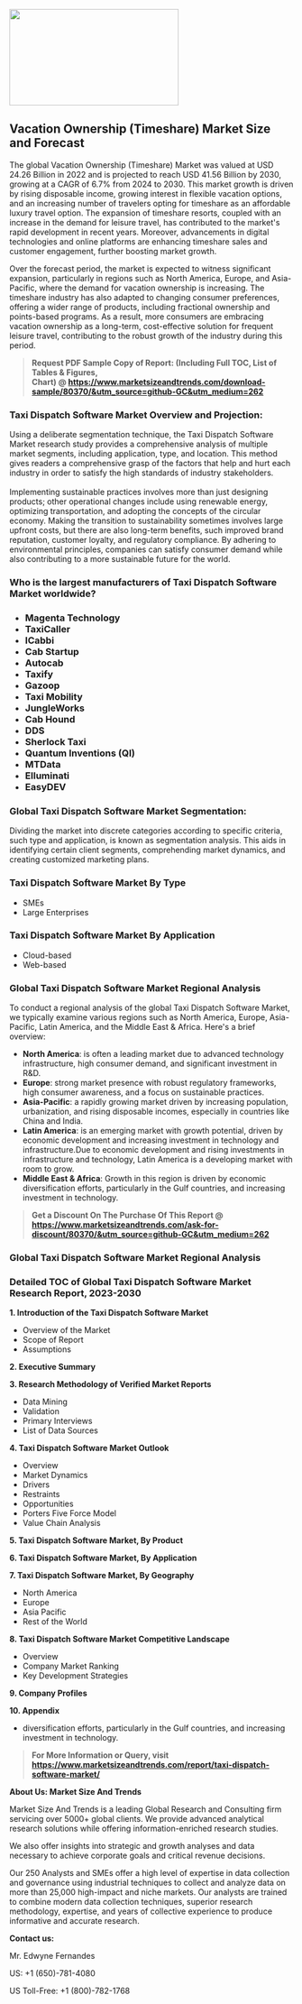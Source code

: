 <p><img class="alignnone size-medium wp-image-20088" src="https://ffe5etoiles.com/wp-content/uploads/2024/12/MST1-300x171.png" alt="" width="300" height="171" /></p><h2>Vacation Ownership (Timeshare) Market Size and Forecast</h2><p>The global Vacation Ownership (Timeshare) Market was valued at USD 24.26 Billion in 2022 and is projected to reach USD 41.56 Billion by 2030, growing at a CAGR of 6.7% from 2024 to 2030. This market growth is driven by rising disposable income, growing interest in flexible vacation options, and an increasing number of travelers opting for timeshare as an affordable luxury travel option. The expansion of timeshare resorts, coupled with an increase in the demand for leisure travel, has contributed to the market's rapid development in recent years. Moreover, advancements in digital technologies and online platforms are enhancing timeshare sales and customer engagement, further boosting market growth.</p><p>Over the forecast period, the market is expected to witness significant expansion, particularly in regions such as North America, Europe, and Asia-Pacific, where the demand for vacation ownership is increasing. The timeshare industry has also adapted to changing consumer preferences, offering a wider range of products, including fractional ownership and points-based programs. As a result, more consumers are embracing vacation ownership as a long-term, cost-effective solution for frequent leisure travel, contributing to the robust growth of the industry during this period.</p></p><blockquote id="" class=""><strong>Request PDF Sample Copy of Report: (Including Full TOC, List of Tables &amp; Figures, Chart)&nbsp;@&nbsp;<strong><a href="https://www.marketsizeandtrends.com/download-sample/80370/&utm_source=github-GC&utm_medium=262" target="_blank">https://www.marketsizeandtrends.com/download-sample/80370/&utm_source=github-GC&utm_medium=262</a></strong></strong></blockquote><h3 id="" class="">Taxi Dispatch Software Market&nbsp;Overview and Projection:</h3><p id="" class="">Using a deliberate segmentation technique, the Taxi Dispatch Software Market research study provides a comprehensive analysis of multiple market segments, including application, type, and location. This method gives readers a comprehensive grasp of the factors that help and hurt each industry in order to satisfy the high standards of industry stakeholders. <br /> <br />Implementing sustainable practices involves more than just designing products; other operational changes include using renewable energy, optimizing transportation, and adopting the concepts of the circular economy. Making the transition to sustainability sometimes involves large upfront costs, but there are also long-term benefits, such improved brand reputation, customer loyalty, and regulatory compliance. By adhering to environmental principles, companies can satisfy consumer demand while also contributing to a more sustainable future for the world.</p><h3 id="" class="">Who is the largest manufacturers of&nbsp;Taxi Dispatch Software Market worldwide?</h3><h3 class=""><p><ul><li>Magenta Technology </li><li> TaxiCaller </li><li> ICabbi </li><li> Cab Startup </li><li> Autocab </li><li> Taxify </li><li> Gazoop </li><li> Taxi Mobility </li><li> JungleWorks </li><li> Cab Hound </li><li> DDS </li><li> Sherlock Taxi </li><li> Quantum Inventions (QI) </li><li> MTData </li><li> Elluminati </li><li> EasyDEV</li></ul></p></h3><h3 id="" class="">Global&nbsp;Taxi Dispatch Software Market Segmentation:</h3><p id="" class="">Dividing the market into discrete categories according to specific criteria, such type and application, is known as segmentation analysis. This aids in identifying certain client segments, comprehending market dynamics, and creating customized marketing plans.</p><h3 id="" class="">Taxi Dispatch Software Market&nbsp;By Type</h3><p><p><ul><li>SMEs </li><li> Large Enterprises</p></li></ul></p></p><h3 id="" class="">Taxi Dispatch Software Market&nbsp;By Application</h3><p class=""><p><ul><li>Cloud-based </li><li> Web-based</li></ul></p></p><h3 id="" class="">Global Taxi Dispatch Software Market Regional Analysis</h3><p id="" class="">To conduct a regional analysis of the global Taxi Dispatch Software Market, we typically examine various regions such as North America, Europe, Asia-Pacific, Latin America, and the Middle East &amp; Africa. Here's a brief overview:</p><ul><li><strong>North America</strong>: is often a leading market due to advanced technology infrastructure, high consumer demand, and significant investment in R&amp;D.</li><li><strong>Europe</strong>: strong market presence with robust regulatory frameworks, high consumer awareness, and a focus on sustainable practices.</li><li><strong>Asia-Pacific</strong>: a rapidly growing market driven by increasing population, urbanization, and rising disposable incomes, especially in countries like China and India.</li><li><strong>Latin America</strong>: is an emerging market with growth potential, driven by economic development and increasing investment in technology and infrastructure.Due to economic development and rising investments in infrastructure and technology, Latin America is a developing market with room to grow.</li><li><strong>Middle East &amp; Africa</strong>: Growth in this region is driven by economic diversification efforts, particularly in the Gulf countries, and increasing investment in technology.</li></ul><blockquote id="" class=""><strong>Get a Discount On The Purchase Of This Report @ <strong><a href="https://www.marketsizeandtrends.com/ask-for-discount/80370/&utm_source=github-GC&utm_medium=262" target="_blank">https://www.marketsizeandtrends.com/ask-for-discount/80370/&utm_source=github-GC&utm_medium=262</a></strong></strong></blockquote><h3 id="" class="">Global Taxi Dispatch Software Market Regional Analysis</h3><h3 id="" class="">Detailed TOC of Global Taxi Dispatch Software Market Research Report, 2023-2030</h3><p id="" class=""><strong>1. Introduction of the Taxi Dispatch Software Market</strong></p><ul><li>Overview of the Market</li><li>Scope of Report</li><li>Assumptions</li></ul><p id="" class=""><strong>2. Executive Summary</strong></p><p id="" class=""><strong>3. Research Methodology of Verified Market Reports</strong></p><ul><li>Data Mining</li><li>Validation</li><li>Primary Interviews</li><li>List of Data Sources</li></ul><p id="" class=""><strong>4. Taxi Dispatch Software Market Outlook</strong></p><ul><li>Overview</li><li>Market Dynamics</li><li>Drivers</li><li>Restraints</li><li>Opportunities</li><li>Porters Five Force Model</li><li>Value Chain Analysis</li></ul><p id="" class=""><strong>5. Taxi Dispatch Software Market, By Product</strong></p><p id="" class=""><strong>6. Taxi Dispatch Software Market, By Application</strong></p><p id="" class=""><strong>7. Taxi Dispatch Software Market, By Geography</strong></p><ul><li>North America</li><li>Europe</li><li>Asia Pacific</li><li>Rest of the World</li></ul><p id="" class=""><strong>8. Taxi Dispatch Software Market Competitive Landscape</strong></p><ul><li>Overview</li><li>Company Market Ranking</li><li>Key Development Strategies</li></ul><p id="" class=""><strong>9. Company Profiles</strong></p><p id="" class=""><strong>10. Appendix</strong></p><ul><li>diversification efforts, particularly in the Gulf countries, and increasing investment in technology.</li></ul><blockquote id="" class=""><strong>For More Information or Query, visit <strong><strong><a href="https://www.marketsizeandtrends.com/report/taxi-dispatch-software-market/" target="_blank">https://www.marketsizeandtrends.com/report/taxi-dispatch-software-market/</a></strong></strong></strong></blockquote><p id="" class=""><strong>About Us: Market Size And Trends</strong></p><p id="" class="">Market Size And Trends is a leading Global Research and Consulting firm servicing over 5000+ global clients. We provide advanced analytical research solutions while offering information-enriched research studies.</p><p id="" class="">We also offer insights into strategic and growth analyses and data necessary to achieve corporate goals and critical revenue decisions.</p><p id="" class="">Our 250 Analysts and SMEs offer a high level of expertise in data collection and governance using industrial techniques to collect and analyze data on more than 25,000 high-impact and niche markets. Our analysts are trained to combine modern data collection techniques, superior research methodology, expertise, and years of collective experience to produce informative and accurate research.</p><p id="" class=""><strong>Contact us:</strong></p><p id="" class="">Mr. Edwyne Fernandes</p><p id="" class="">US: +1 (650)-781-4080</p><p id="" class="">US Toll-Free: +1 (800)-782-1768</p>
